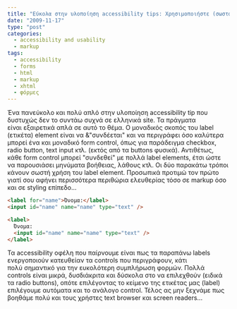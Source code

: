 ```yaml
---
title: "Εύκολα στην υλοποίηση accessibility tips: Χρησιμοποιήστε (σωστά) labels στις  φόρμες σας."
date: "2009-11-17"
type: "post"
categories:
  - accessibility and usability
  - markup
tags:
  - accessibility
  - forms
  - html
  - markup
  - xhtml
  - φόρμες
---
```


Ένα πανεύκολο και πολύ απλό στην υλοποίηση accessibility tip που δυστυχώς δεν το συντάω συχνά σε ελληνικά site. Τα πράγματα είναι εξαιρετικά απλά σε αυτό το θέμα. Ο μοναδικός σκοπός του label (ετικέτα) element είναι να &"συνδέεται" και να περιγράφει όσο καλύτερα μπορεί ένα και μοναδικό form control, όπως για παράδειγμα checkbox, radio button, text input κτλ. (εκτός από τα buttons φυσικά). Αντιθέτως, κάθε form control μπορεί "συνδεθεί" με πολλά label elements, έτσι ώστε να παρουσιάσει μηνύματα βοήθειας, λάθους κτλ. Οι δύο παρακάτω τρόποι κάνουν σωστή χρήση του label element. Προσωπικά προτιμώ τον πρώτο γιατί σου αφήνει περισσότερα περιθώρια ελευθερίας τόσο σε markup όσο και σε styling επίπεδο...

```html
<label for="name">Όνομα:</label>
<input id="name" name="name" type="text" />

<label>
  Όνομα:
  <input id="name" name="name" type="text" />
</label>
```

Τα accessibility οφέλη που παίρνουμε είναι πως τα παραπάνω labels ενεργοποιούν κατευθείαν τα controls που περιγράφουν, κάτι πολύ σημαντικό για την ευκολότερη συμπλήρωση φορμών. Πολλά controls είναι μικρά, δυσδιάκριτα και δύσκολα στο να επιλεχθούν (ειδικά τα radio buttons), οπότε επιλέγοντας το κείμενο της ετικέτας μας (label) επιλέγουμε αυτόματα και το ανάλογο control. Τέλος ας μην ξεχνάμε πως βοηθάμε πολύ και τους χρήστες text browser και screen readers...
